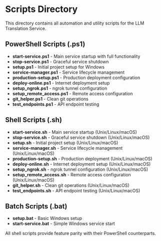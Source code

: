 # Scripts Directory

This directory contains all automation and utility scripts for the LLM Translation Service.

## PowerShell Scripts (.ps1)
- **start-service.ps1** - Main service startup with full functionality
- **stop-service.ps1** - Graceful service shutdown
- **setup.ps1** - Initial project setup for Windows
- **service-manager.ps1** - Service lifecycle management
- **production-setup.ps1** - Production deployment configuration
- **deploy-online.ps1** - Internet deployment setup
- **setup_ngrok.ps1** - ngrok tunnel configuration
- **setup_remote_access.ps1** - Remote access configuration
- **git_helper.ps1** - Clean git operations
- **test_endpoints.ps1** - API endpoint testing

## Shell Scripts (.sh)
- **start-service.sh** - Main service startup (Unix/Linux/macOS)
- **stop-service.sh** - Graceful service shutdown (Unix/Linux/macOS)
- **setup.sh** - Initial project setup (Unix/Linux/macOS)
- **service-manager.sh** - Service lifecycle management (Unix/Linux/macOS)
- **production-setup.sh** - Production deployment (Unix/Linux/macOS)
- **deploy-online.sh** - Internet deployment setup (Unix/Linux/macOS)
- **setup_ngrok.sh** - ngrok tunnel configuration (Unix/Linux/macOS)
- **setup_remote_access.sh** - Remote access configuration (Unix/Linux/macOS)
- **git_helper.sh** - Clean git operations (Unix/Linux/macOS)
- **test_endpoints.sh** - API endpoint testing (Unix/Linux/macOS)

## Batch Scripts (.bat)
- **setup.bat** - Basic Windows setup
- **start-service.bat** - Simple Windows service start

All shell scripts provide feature parity with their PowerShell counterparts.
